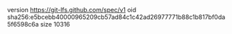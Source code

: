 version https://git-lfs.github.com/spec/v1
oid sha256:e5bcebb40000965209cb57ad84c1c42ad26977771b88c1b817bf0da5f6598c6a
size 10316
